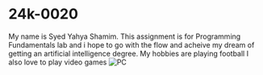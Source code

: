 # 24k-0020
My name is Syed Yahya Shamim. This assignment is for Programming Fundamentals lab and i hope to go with the flow and acheive my dream of getting an artificial intelligence degree.
My hobbies are playing football
I also love to play video games
![PC](https://github.com/user-attachments/assets/cce0e3fc-744e-4bef-aef2-41e2d831b8f6)

